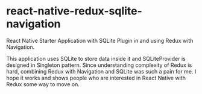 # react-native-redux-sqlite-navigation
React Native Starter Application with SQLite Plugin in and using Redux with Navigation.


This application uses SQLite to store data inside it and SQLiteProvider is designed in Singleton pattern. Since understanding 
  complexity of Redux is hard, combining Redux with Navigation and SQLite was such a pain for me. I hope it works and shows people
  who are interested in React Native with Redux some way to move on.
